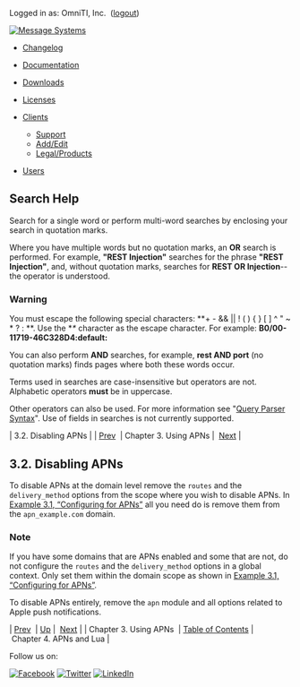 Logged in as: OmniTI, Inc.  ([logout](https://support.messagesystems.com/logout.php))

[![Message Systems](https://support.messagesystems.com/images/ms-white205.png)](https://support.messagesystems.com/start.php) 

*   [Changelog](https://support.messagesystems.com/start.php?show=changelog)
*   [Documentation](https://support.messagesystems.com/docs/)
*   [Downloads](https://support.messagesystems.com/start.php)

*   [Licenses](https://support.messagesystems.com/license_summary.php)
*   <a href="">Clients</a>
    *   [Support](https://support.messagesystems.com/cs.php)
    *   [Add/Edit](https://support.messagesystems.com/edit_client.php)
    *   [Legal/Products](https://support.messagesystems.com/edit_products.php)
*   [Users](https://support.messagesystems.com/edit_customer.php)

## Search Help

Search for a single word or perform multi-word searches by enclosing your search in quotation marks.

Where you have multiple words but no quotation marks, an **OR** search is performed. For example, **"REST Injection"** searches for the phrase **"REST Injection"**, and, without quotation marks, searches for **REST OR Injection**--the operator is understood.

### Warning

You must escape the following special characters: **+ - && || ! ( ) { } [ ] ^ " ~ * ? : \**. Use the **\** character as the escape character. For example: **B0/00-11719-46C328D4\:default\:**

You can also perform **AND** searches, for example, **rest AND port** (no quotation marks) finds pages where both these words occur.

Terms used in searches are case-insensitive but operators are not. Alphabetic operators **must** be in uppercase.

Other operators can also be used. For more information see "[Query Parser Syntax](https://lucene.apache.org/core/old_versioned_docs/versions/3_0_0/queryparsersyntax.html)". Use of fields in searches is not currently supported.

| 3.2. Disabling APNs |
| [Prev](apns.using.php)  | Chapter 3. Using APNs |  [Next](push.apns.lua.php) |

## 3.2. Disabling APNs

To disable APNs at the domain level remove the `routes` and the `delivery_method` options from the scope where you wish to disable APNs. In [Example 3.1, “Configuring for APNs”](apns.using.php#apns.configuring.apns "Example 3.1. Configuring for APNs") all you need do is remove them from the `apn_example.com` domain.

### Note

If you have some domains that are APNs enabled and some that are not, do not configure the `routes` and the `delivery_method` options in a global context. Only set them within the domain scope as shown in [Example 3.1, “Configuring for APNs”](apns.using.php#apns.configuring.apns "Example 3.1. Configuring for APNs").

To disable APNs entirely, remove the `apn` module and all options related to Apple push notifications.

| [Prev](apns.using.php)  | [Up](apns.using.php) |  [Next](push.apns.lua.php) |
| Chapter 3. Using APNs  | [Table of Contents](index.php) |  Chapter 4. APNs and Lua |

Follow us on:

[![Facebook](https://support.messagesystems.com/images/icon-facebook.png)](http://www.facebook.com/messagesystems) [![Twitter](https://support.messagesystems.com/images/icon-twitter.png)](http://twitter.com/#!/MessageSystems) [![LinkedIn](https://support.messagesystems.com/images/icon-linkedin.png)](http://www.linkedin.com/company/message-systems)